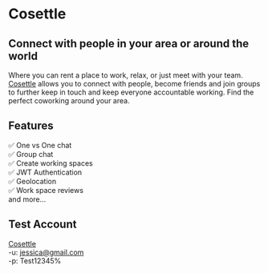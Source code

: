 # Cosettle

## Connect with people in your area or around the world
Where you can rent a place to work, relax, or just meet with your team. [Cosettle](https://cosettle.netlify.app) allows you to connect with people, become friends and join groups to further keep in touch and keep everyone accountable working. Find the perfect coworking around your area.


## Features
✅ One vs One chat\
✅ Group chat\
✅ Create working spaces\
✅ JWT Authentication\
✅ Geolocation\
✅ Work space reviews\
and more...

## Test Account
 [Cosettle](https://cosettle.netlify.app) \
 -u: jessica@gmail.com\
 -p: Test12345%